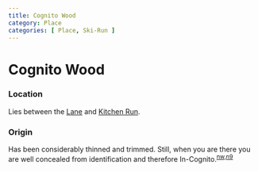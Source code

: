 ```yaml
---
title: Cognito Wood
category: Place
categories: [ Place, Ski-Run ]
---
```

# Cognito Wood
### Location

Lies between the [Lane](/Run/Lane) and [Kitchen Run](/Run/Kitchen-Run).

### Origin

Has been considerably thinned and trimmed. Still, when you are there you are well concealed from identification and therefore In-Cognito.<sup>[nw][],[n9][]</sup>


[nw]: /Names-Walt "Meany Names by Walter Little, 1984"
[n9]: /Names-2009 "Meany Names, by Brian Thompson & Emilio Marasco"
[map]: /Meany-Map

